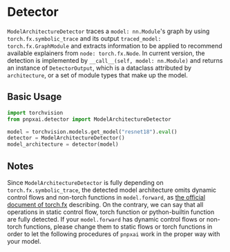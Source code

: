 # Detector

`ModelArchitectureDetector` traces a `model: nn.Module`'s graph by using `torch.fx.symbolic_trace` and its output `traced_model: torch.fx.GraphModule` and extracts information to be applied to recommend available explainers from `node: torch.fx.Node`. In current version, the detection is implemented by `__call__(self, model: nn.Module)` and returns an instance of `DetectorOutput`, which is a dataclass attributed by `architecture`, or a set of module types that make up the model.

## Basic Usage

```python
import torchvision
from pnpxai.detector import ModelArchitectureDetector

model = torchvision.models.get_model("resnet18").eval()
detector = ModelArchitectureDetector()
model_architecture = detector(model)
```

## Notes

Since `ModelArchitectureDetector` is fully depending on `torch.fx.symbolic_trace`, the detected model architecture omits dynamic control flows and non-torch functions in `model.forward`, as [the official document of torch.fx](#https://pytorch.org/docs/stable/fx.html#limitations-of-symbolic-tracing) describing. On the contrary, we can say that all operations in static control flow, torch function or python-builtin function are fully detected. If your `model.forward` has dynamic control flows or non-torch functions, please change them to static flows or torch functions in order to let the following procedures of `pnpxai` work in the proper way with your model.